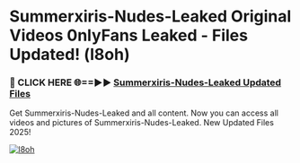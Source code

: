 # Summerxiris-Nudes-Leaked Original Videos 0nlyFans Leaked - Files Updated! (l8oh)

<h3>🔴 CLICK HERE 🌐==►► <a href="https://tinyurl.com/5h6xmrr3" rel="nofollow">Summerxiris-Nudes-Leaked Updated Files</a></h3>

Get Summerxiris-Nudes-Leaked and all content. Now you can access all videos and pictures of Summerxiris-Nudes-Leaked. New Updated Files 2025!

[![l8oh](https://i.imgur.com/KVD873Z.gif)](https://tinyurl.com/5h6xmrr3)
